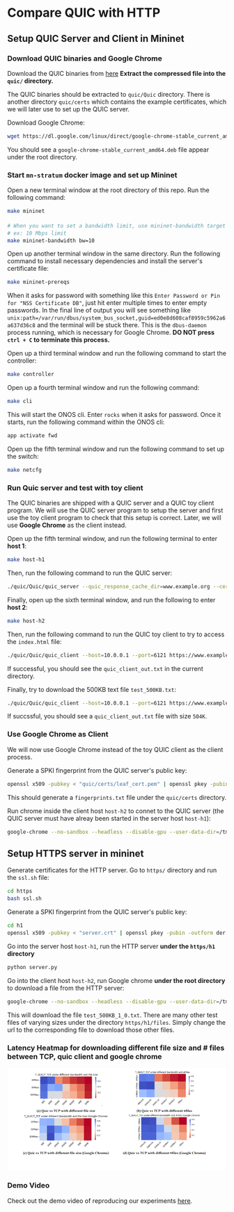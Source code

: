 # Compare QUIC with HTTP

## Setup QUIC Server and Client in Mininet

### Download QUIC binaries and Google Chrome

Download the QUIC binaries from [here](https://drive.google.com/file/d/1aLskldTWSjkwHhLZJ-VHQ5FJjE0ZtQO2/view?usp=share_link) **Extract the compressed file into the `quic/` directory.** 

The QUIC binaries should be extracted to `quic/Quic` directory. There is another directory `quic/certs` which contains the example certificates, which we will later use to set up the QUIC server.

Download Google Chrome:

```bash
wget https://dl.google.com/linux/direct/google-chrome-stable_current_amd64.deb
```

You should see a `google-chrome-stable_current_amd64.deb` file appear under the root directory.

### Start `mn-stratum` docker image and set up Mininet

Open a new terminal window at the root directory of this repo. Run the following command:

```bash
make mininet

# When you want to set a bandwidth limit, use mininet-bandwidth target instead.
# ex: 10 Mbps limit
make mininet-bandwidth bw=10
```

Open up another terminal window in the same directory. Run the following command to install necessary dependencies and install the server's certificate file:

```bash
make mininet-prereqs
```

When it asks for password with something like this `Enter Password or Pin for "NSS Certificate DB"`, just hit enter multiple times to enter empty passwords. In the final line of output you will see something like `unix:path=/var/run/dbus/system_bus_socket,guid=ed0e8d608caf8959c5962a6a637d36c8` and the terminal will be stuck there. This is the `dbus-daemon` process running, which is necessary for Google Chrome. **DO NOT press `ctrl + C` to terminate this process.** 

Open up a third terminal window and run the following command to start the controller:

```bash
make controller
```

Open up a fourth terminal window and run the following command:

```bash
make cli
```

This will start the ONOS cli. Enter `rocks` when it asks for password. Once it starts, run the following command within the ONOS cli:

```bash
app activate fwd
```

Open up the fifth terminal window and run the following command to set up the switch:

```bash
make netcfg
```

### Run Quic server and test with toy client

The QUIC binaries are shipped with a QUIC server and a QUIC toy client program. We will use the QUIC server program to setup the server and first use the toy client program to check that this setup is correct. Later, we will use **Google Chrome** as the client instead.

Open up the fifth terminal window, and run the following terminal to enter **host 1**:

```bash
make host-h1
```

Then, run the following command to run the QUIC server:

```bash
./quic/Quic/quic_server --quic_response_cache_dir=www.example.org --certificate_file=quic/certs/leaf_cert.pem --key_file=quic/certs/leaf_cert.pkcs8
```

Finally, open up the sixth terminal window, and run the following to enter **host 2**:

```bash
make host-h2
```

Then, run the following command to run the QUIC toy client to try to access the `index.html` file:

```bash
./quic/Quic/quic_client --host=10.0.0.1 --port=6121 https://www.example.org/ --disable_certificate_verification > quic_client_out.txt
```

If successful, you should see the `quic_client_out.txt` in the current directory.

Finally, try to download the 500KB text file `test_500KB.txt`:

```bash
./quic/Quic/quic_client --host=10.0.0.1 --port=6121 https://www.example.org/test.txt --disable_certificate_verification > quic_client_out.txt
```

If succssful, you should see a `quic_client_out.txt` file with size `504K`.  

<!-- ### Run multiple QUIC client processes parallelly

I made a simple bash script that initiate a given number of QUIC client processes parallelly in the backgroud. Simply run the following command in the client host terminal window:

```bash
bash ./batch_clients.sh <number of TOY QUIC clients> <number of WGET HTTP clients>
```
where `<number of TOY QUIC clients>` and `<number of WGET HTTP clients>` is an integer indicating the number of processes you want to initiate for the toy quic client (NOT the Chrome client) and the WGET HTTP client (provided a HTTP server has been started), respectively. -->

### Use Google Chrome as Client

We will now use Google Chrome instead of the toy QUIC client as the client process. 

Generate a SPKI fingerprint from the QUIC server's public key:

```bash
openssl x509 -pubkey < "quic/certs/leaf_cert.pem" | openssl pkey -pubin -outform der | openssl dgst -sha256 -binary | base64 > "quic/certs/fingerprints.txt"
```
This should generate a `fingerprints.txt` file under the `quic/certs` directory.

Run chrome inside the client host `host-h2` to connet to the QUIC server (the QUIC server must have alreay been started in the server host `host-h1`):

```bash
google-chrome --no-sandbox --headless --disable-gpu --user-data-dir=/tmp/chrome-profile --no-proxy-server --enable-quic --origin-to-force-quic-on=www.example.org:443 --host-resolver-rules='MAP www.example.org:443 10.0.0.1:6121' --ignore-certificate-errors-spki-list=$(cat quic/certs/fingerprints.txt) https://www.example.org/test.txt
```


## Setup HTTPS server in mininet

Generate certificates for the HTTP server. Go to `https/` directory and run the `ssl.sh` file:

```bash
cd https
bash ssl.sh
```

Generate a SPKI fingerprint from the QUIC server's public key:
```bash
cd h1
openssl x509 -pubkey < "server.crt" | openssl pkey -pubin -outform der | openssl dgst -sha256 -binary | base64 > "fingerprints.txt"
```

Go into the server host `host-h1`, run the HTTP server **under the `https/h1` directory**
```bash
python server.py
```

Go into the client host `host-h2`, run Google chrome **under the root directory** to download a file from the HTTP server:

```bash
google-chrome --no-sandbox --headless --disable-gpu --user-data-dir=/tmp/chrome-profile --no-proxy-server --ignore-certificate-errors-spki-list=$(cat https/h1/fingerprints.txt) --disk-cache-dir=/dev/null  https://10.0.0.1:8000/files/test_500KB_1_0.txt
```

This will download the file `test_500KB_1_0.txt`. There are many other test files of varying sizes under the directory `https/h1/files`. Simply change the url to the corresponding file to download those other files.

### Latency Heatmap for downloading different file size and # files between TCP, quic client and google chrome
![FDT results figure](fdt_tcp_vs_quic_google_chrome_comparison.png)

### Demo Video
Check out the demo video of reproducing our experiments [here](https://youtu.be/CJ5e01bjwcw). 
